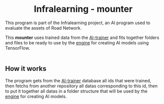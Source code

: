<h1 align="center"> Infralearning - mounter </h1>

This program is part of the <a ref="https://github.com/victordalosto/infralearning">Infralearning</a> project, an AI program used to evaluate the assets of Road Network.

This <b>mounter</b> uses trained data from the <a href="https://github.com/victordalosto/ai-trainer"> AI-trainer</a> and fits together folders and files to be ready to use by the <a href="https://github.com/victordalosto/infralearning-engine">engine</a> for creating AI models using TensorFlow.
<br/><br/>


<h2> How it works </h2>

The program gets from the <a href="https://github.com/victordalosto/ai-trainer"> AI-trainer</a> database all ids that were trained, then fetchs from another repository all datas corresponding to this id, then to put it together all datas in a folder structure that will be used by the <a href="https://github.com/victordalosto/infralearning-engine">engine</a> for creating AI models.

